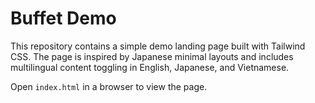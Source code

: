 # Buffet Demo

This repository contains a simple demo landing page built with Tailwind CSS. The page is inspired by Japanese minimal layouts and includes multilingual content toggling in English, Japanese, and Vietnamese.

Open `index.html` in a browser to view the page.
